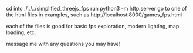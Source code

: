 cd into ./../../simplified_threejs_fps
run python3 -m http.server
go to one of the html files in examples,
such as http://localhost:8000/games_fps.html

each of the files is good for basic fps exploration, modern lighting, map loading, etc.

message me with any questions you may have!
